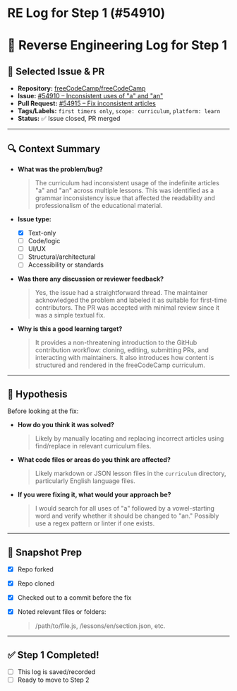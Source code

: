 # RE Log for Step 1 (#54910)

# 🧠 Reverse Engineering Log for Step 1

## 🧩 Selected Issue & PR

- **Repository:** [freeCodeCamp/freeCodeCamp](https://github.com/freeCodeCamp/freeCodeCamp)
- **Issue:** [#54910 – Inconsistent uses of "a" and "an"](https://github.com/freeCodeCamp/freeCodeCamp/issues/54910)
- **Pull Request:** [#54915 – Fix inconsistent articles](https://github.com/freeCodeCamp/freeCodeCamp/pull/54915)
- **Tags/Labels:** `first timers only`, `scope: curriculum`, `platform: learn`
- **Status:** ✅ Issue closed, PR merged

---

## 🔍 Context Summary

- **What was the problem/bug?**
    
    > The curriculum had inconsistent usage of the indefinite articles "a" and "an" across multiple lessons. This was identified as a grammar inconsistency issue that affected the readability and professionalism of the educational material.
    > 
- **Issue type:**
    - [x]  Text-only
    - [ ]  Code/logic
    - [ ]  UI/UX
    - [ ]  Structural/architectural
    - [ ]  Accessibility or standards
- **Was there any discussion or reviewer feedback?**
    
    > Yes, the issue had a straightforward thread. The maintainer acknowledged the problem and labeled it as suitable for first-time contributors. The PR was accepted with minimal review since it was a simple textual fix.
    > 
- **Why is this a good learning target?**
    
    > It provides a non-threatening introduction to the GitHub contribution workflow: cloning, editing, submitting PRs, and interacting with maintainers. It also introduces how content is structured and rendered in the freeCodeCamp curriculum.
    > 

---

## 🧠 Hypothesis

Before looking at the fix:

- **How do you think it was solved?**
    
    > Likely by manually locating and replacing incorrect articles using find/replace in relevant curriculum files.
    > 
- **What code files or areas do you think are affected?**
    
    > Likely markdown or JSON lesson files in the `curriculum` directory, particularly English language files.
    > 
- **If you were fixing it, what would your approach be?**
    
    > I would search for all uses of "a" followed by a vowel-starting word and verify whether it should be changed to "an." Possibly use a regex pattern or linter if one exists.
    > 

---

## 💾 Snapshot Prep

- [x]  Repo forked
- [x]  Repo cloned
- [x]  Checked out to a commit before the fix
- [x]  Noted relevant files or folders:
    
    > /path/to/file.js, /lessons/en/section.json, etc.
    > 

---

## ✅ Step 1 Completed!

- [ ]  This log is saved/recorded
- [ ]  Ready to move to Step 2